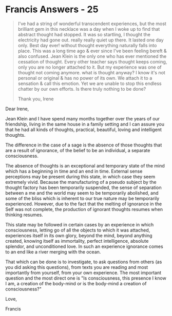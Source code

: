 # Francis Answers - 25

>I've had a string of wonderful transcendent experiences, but the most brilliant gem in this necklace was a day when I woke up to find that abstract thought had stopped. It was so startling, I thought the electricity had gone out. really really quiet up there. It lasted one day only. Best day ever! without thought everything naturally falls into place. This was a long time ago & ever since I've been feeling bereft & also confused. Jean Klein is the only one who has ever mentioned the cessation of thought. Every other teacher says thought keeps coming, only you are no longer attached to it. But my experience was one of thought not coming anymore. what is thought anyway? I know it's not personal or original & has no power of its own. We attach it to a sensation & call this emotion. Yet we are unable to stop this endless chatter by our own efforts. Is there truly nothing to be done?
>
>Thank you, Irene

Dear Irene,

Jean Klein and I have spend many months together over the years of our friendship, living in the same house in a family setting and I can assure you that he had all kinds of thoughts, practical, beautiful, loving and intelligent thoughts.

The difference in the case of a sage is the absence of those thoughts that are a result of ignorance, of the belief to be an individual, a separate consciousness.

The absence of thoughts is an exceptional and temporary state of the mind which has a beginning in time and an end in time. External sense perceptions may be present during this state, in which case they seem extremely vivid. Because the manufacturing of a pseudo subject by the thought factory has been temporarily suspended, the sense of separation between a me and the world may seem to be temporarily abolished, and some of the bliss which is inherent to our true nature may be temporarily experienced. However, due to the fact that the melting of ignorance in the Self was not complete, the production of ignorant thoughts resumes when thinking resumes.

This state may be followed in certain cases by an experience in which consciousness, letting go of all the objects to which it was attached, experiences itself in its own glory, beyond the mind, beyond anything created, knowing itself as immortality, perfect intelligence, absolute splendor, and unconditioned love. In such an experience ignorance comes to an end like a river merging with the ocean.

That which can be done is to investigate, to ask questions from others (as you did asking this questions), from texts you are reading and most importantly from yourself, from your own experience. The most important question and the most direct one is "Is consciousness, this presence I know I am, a creation of the body-mind or is the body-mind a creation of consciousness?"

Love,

Francis

